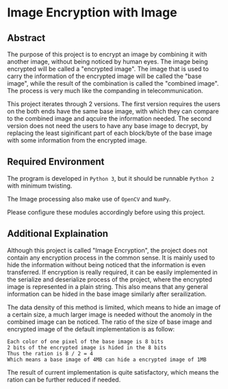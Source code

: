# Image Encryption with Image

## Abstract
The purpose of this project is to encrypt an image by combining it with another image, without being noticed by human eyes. The image being encrypted will be called a "encrypted image". The image that is used to carry the information of the encrypted image will be called the "base image", while the result of the combination is called the "combined image". The process is very much like the companding in telecommunication. 

This project iterates through 2 versions. The first version requires the users on the both ends have the same base image, with which they can compare to the combined image and aqcuire the information needed. The second version does not need the users to have any base image to decrypt, by replacing the least siginificant part of each block/byte of the base image with some information from the encrypted image. 

## Required Environment
The program is developed in `Python 3`, but it should be runnable `Python 2` with minimum twisting. 

The Image processing also make use of `OpenCV` and `NumPy`. 

Please configure these modules accordingly before using this project. 

## Additional Explaination
Although this project is called "Image Encryption", the project does not contain any encryption process in the common sense. It is mainly used to hide the information without being noticed that the information is even transferred. If encryption is really required, it can be easily implemented in the serialize and deserialize process of the project, where the encrypted image is represented in a plain string. This also means that any general information can be hided in the base image similarly after serailization. 

The data density of this method is limited, which means to hide an image of a certain size, a much larger image is needed without the anomoly in the combined image can be noticed. The ratio of the size of base image and encrypted image of the default implementation is as follow:

    Each color of one pixel of the base image is 8 bits
    2 bits of the encrypted image is hided in the 8 bits
    Thus the ration is 8 / 2 = 4
    Which means a base image of 4MB can hide a encrypted image of 1MB

The result of current implementation is quite satisfactory, which means the ration can be further reduced if needed. 
